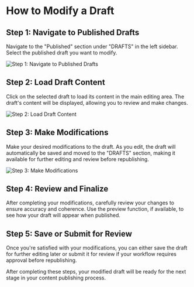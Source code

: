 # How to Modify a Draft

## Step 1: Navigate to Published Drafts
Navigate to the "Published" section under "DRAFTS" in the left sidebar. Select the published draft you want to modify.

![Step 1: Navigate to Published Drafts](/img/modify_a_draft/step_3.png)

## Step 2: Load Draft Content
Click on the selected draft to load its content in the main editing area. The draft's content will be displayed, allowing you to review and make changes.

![Step 2: Load Draft Content](/img/modify_a_draft/step_4.png)

## Step 3: Make Modifications
Make your desired modifications to the draft. As you edit, the draft will automatically be saved and moved to the "DRAFTS" section, making it available for further editing and review before republishing.

![Step 3: Make Modifications](/img/modify_a_draft/step_5.png)

## Step 4: Review and Finalize
After completing your modifications, carefully review your changes to ensure accuracy and coherence. Use the preview function, if available, to see how your draft will appear when published.

## Step 5: Save or Submit for Review
Once you're satisfied with your modifications, you can either save the draft for further editing later or submit it for review if your workflow requires approval before republishing.

After completing these steps, your modified draft will be ready for the next stage in your content publishing process.